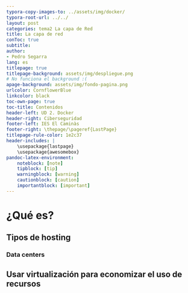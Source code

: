```yaml
---
typora-copy-images-to: ../assets/img/docker/
typora-root-url: ../../
layout: post
categories: tema2 La capa de Red 
title: La capa de red
conToc: true
subtitle: 
author:
- Pedro Segarra
lang: es
titlepage: true
titlepage-background: assets/img/despliegue.png
# No funciona el background :(
apage-background: assets/img/fondo-pagina.png
urlcolor: CornflowerBlue
linkcolor: black
toc-own-page: true
toc-title: Contenidos
header-left: UD 2. Docker
header-right: Ciberseguridad
footer-left: IES El Caminàs
footer-right: \thepage/\pageref{LastPage}
titlepage-rule-color: 1e2c37
header-includes: |
    \usepackage{lastpage} 
    \usepackage{awesomebox}
pandoc-latex-environment:
    noteblock: [note]
    tipblock: [tip]
    warningblock: [warning]
    cautionblock: [caution]
    importantblock: [important]
---
```

# ¿Qué es?



## Tipos de hosting



### Data centers


## Usar virtualización para economizar el uso de recursos






